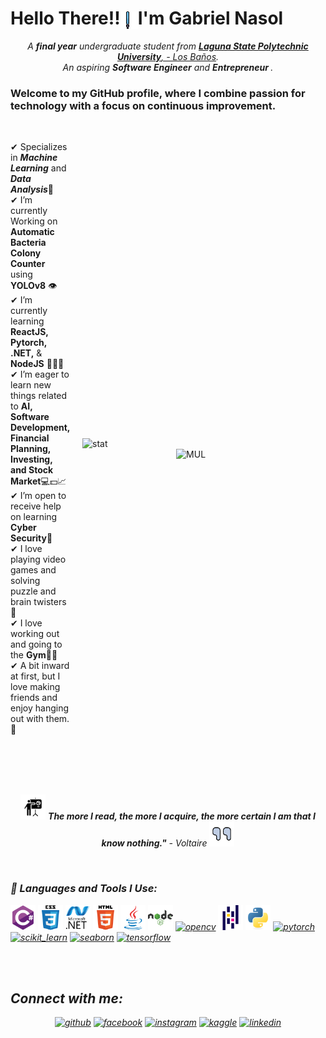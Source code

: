 <h1 align="left">Hello There!!<img 
src="./assets/lightsaber_blue.gif" 
alt="Hello There GIF" 
style="width: 1em; vertical-align: middle;">I'm Gabriel Nasol </h1>

<p align="center">
  <em>
    A <b>final year</b> undergraduate student from 
    <a href="https://www.facebook.com/LSPULBCOfficial"><b>Laguna State Polytechnic University</b>, - Los Baños</a>.<br> An aspiring <b>Software Engineer</b> and <b>Entrepreneur </b>.<br>
  </em>
</p>
<h3 align="left">Welcome to my GitHub profile, where I combine passion for technology with a focus on continuous improvement.</h3><br>

<div style="display: flex; align-items: center;">
  <div style="flex: 1; padding-right: 20px;">
    <p>
      ✔ Specializes in <em><strong>Machine Learning</strong></em> and <em><strong>Data Analysis</strong></em>🤖 <br>
      ✔ I’m currently Working on <strong>Automatic Bacteria Colony Counter</strong> using <strong>YOLOv8</strong> 👁<br>
      ✔ I’m currently learning <strong>ReactJS, Pytorch, .NET,</strong> &amp; <strong>NodeJS</strong> 👨🏻‍💻<br>
      ✔ I’m eager to learn new things related to <strong>AI, Software Development, Financial Planning, Investing, and Stock Market</strong>💻💵📈<br>
      ✔ I’m open to receive help on learning <strong>Cyber Security</strong>🤗<br>
      ✔ I love playing video games and solving puzzle and brain twisters</a>🤯<br>
      ✔ I love working out and going to the <strong>Gym</strong>💪🏻<br>
      ✔ A bit inward at first, but I love making friends and enjoy hanging out with them.🤝<br><br><br>
    </p>
  </div>
  <div style="display: flex; flex-direction: column; align-items: self-end;">
    <img width="400px" 
      alt="stat" 
      src="https://github-readme-streak-stats.herokuapp.com/?user=nasolgabriel&theme=highcontrast&hide_border=true"/>
    <img width="250px" 
      alt="MUL" 
      src="https://github-readme-stats.vercel.app/api/top-langs/?username=nasolgabriel&theme=highcontrast&hide_border=true&include_all_commits=true&count_private=true&layout=compact"/>
  </div>
</div>
<br>
<br>
<p align="center">
  <img src="./assets/Training.gif" width="40"> <b><i>The more I read, the more I acquire, the more certain I am that I know nothing."</b>
  <em><i> - Voltaire</em></i>  
  <img src="./assets/Quote.gif" width="40">
</p>
<br>
<h3 align="left">🚀 Languages and Tools I Use:</h3>
<p align="left">
  <a href="https://www.w3schools.com/cs/" target="_blank" rel="noreferrer">
    <img src="https://raw.githubusercontent.com/devicons/devicon/master/icons/csharp/csharp-original.svg" alt="csharp" width="40" height="40"/></a>
  <a href="https://www.w3schools.com/css/" target="_blank" rel="noreferrer">
    <img src="https://raw.githubusercontent.com/devicons/devicon/master/icons/css3/css3-original-wordmark.svg" alt="css3" width="40" height="40"/></a>
  <a href="https://dotnet.microsoft.com/" target="_blank" rel="noreferrer">
    <img src="https://raw.githubusercontent.com/devicons/devicon/master/icons/dot-net/dot-net-original-wordmark.svg" alt="dotnet" width="40" height="40"/></a>
  <a href="https://www.w3.org/html/" target="_blank" rel="noreferrer">
    <img src="https://raw.githubusercontent.com/devicons/devicon/master/icons/html5/html5-original-wordmark.svg" alt="html5" width="40" height="40"/></a>
  <a href="https://www.java.com" target="_blank" rel="noreferrer">
    <img src="https://raw.githubusercontent.com/devicons/devicon/master/icons/java/java-original.svg" alt="java" width="40" height="40"/></a>
  <a href="https://nodejs.org" target="_blank" rel="noreferrer">
    <img src="https://raw.githubusercontent.com/devicons/devicon/master/icons/nodejs/nodejs-original-wordmark.svg" alt="nodejs" width="40" height="40"/></a>
  <a href="https://opencv.org/" target="_blank" rel="noreferrer">
    <img src="https://www.vectorlogo.zone/logos/opencv/opencv-icon.svg" alt="opencv" width="40" height="40"/></a>
  <a href="https://pandas.pydata.org/" target="_blank" rel="noreferrer">
    <img src="https://raw.githubusercontent.com/devicons/devicon/2ae2a900d2f041da66e950e4d48052658d850630/icons/pandas/pandas-original.svg" alt="pandas" width="40" height="40"/></a>
  <a href="https://www.python.org" target="_blank" rel="noreferrer">
    <img src="https://raw.githubusercontent.com/devicons/devicon/master/icons/python/python-original.svg" alt="python" width="40" height="40"/></a>
  <a href="https://pytorch.org/" target="_blank" rel="noreferrer">
    <img src="https://www.vectorlogo.zone/logos/pytorch/pytorch-icon.svg" alt="pytorch" width="40" height="40"/></a>
  <a href="https://scikit-learn.org/" target="_blank" rel="noreferrer">
    <img src="https://upload.wikimedia.org/wikipedia/commons/0/05/Scikit_learn_logo_small.svg" alt="scikit_learn" width="40" height="40"/></a>
  <a href="https://seaborn.pydata.org/" target="_blank" rel="noreferrer">
    <img src="https://seaborn.pydata.org/_images/logo-mark-lightbg.svg" alt="seaborn" width="40" height="40"/></a>
  <a href="https://www.tensorflow.org" target="_blank" rel="noreferrer">
    <img src="https://www.vectorlogo.zone/logos/tensorflow/tensorflow-icon.svg" alt="tensorflow" width="40" height="40"/></a>
</p>
<br>
<br>
<h2 align="left">Connect with me:</h2>
<div align="center">
  <a href="https://github.com/https://github.com/nasolgabriel" target="_blank">
  <img src=https://img.shields.io/badge/github-%2324292e.svg?&style=for-the-badge&logo=github&logoColor=white alt=github style="margin-bottom: 5px;" /></a>
  <a href="https://www.facebook.com/https://www.facebook.com/gabriel.nasol/" target="_blank">
  <img src=https://img.shields.io/badge/facebook-%232E87FB.svg?&style=for-the-badge&logo=facebook&logoColor=white alt=facebook style="margin-bottom: 5px;" /></a>
  <a href="https://instagram.com/https://www.instagram.com/gabb_gabbo/" target="_blank">
  <img src=https://img.shields.io/badge/instagram-%23000000.svg?&style=for-the-badge&logo=instagram&logoColor=white alt=instagram style="margin-bottom: 5px;" /></a>
  <a href="https://www.kaggle.com/https://www.kaggle.com/gabrielnasol" target="_blank">
  <img src=https://img.shields.io/badge/kaggle-%2344BAE8.svg?&style=for-the-badge&logo=kaggle&logoColor=white alt=kaggle style="margin-bottom: 5px;" /></a>
  <a href="https://linkedin.com/in/https://www.linkedin.com/in/gabriel-nasol-347520307/" target="_blank">
  <img src=https://img.shields.io/badge/linkedin-%231E77B5.svg?&style=for-the-badge&logo=linkedin&logoColor=white alt=linkedin style="margin-bottom: 5px;" /></a>  
</div>  
<p align="left"></p>
